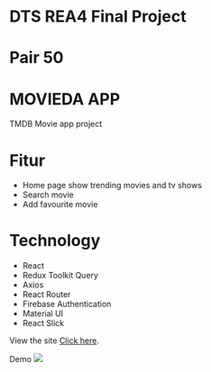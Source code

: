# DTS REA4 Final Project

# Pair 50
# MOVIEDA APP
TMDB Movie app project
# Fitur
- Home page show trending movies and tv shows
- Search movie
- Add favourite movie
# Technology
- React
- Redux Toolkit Query
- Axios
- React Router
- Firebase Authentication
- Material UI
- React Slick 

View the site [Click here](https://movieda-app.netlify.app/).

Demo
![](./demo.gif)
